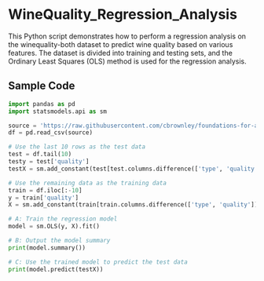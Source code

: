 # WineQuality_Regression_Analysis
This Python script demonstrates how to perform a regression analysis on the winequality-both dataset to predict wine quality based on various features. The dataset is divided into training and testing sets, and the Ordinary Least Squares (OLS) method is used for the regression analysis.

## Sample Code

```python
import pandas as pd
import statsmodels.api as sm

source = 'https://raw.githubusercontent.com/cbrownley/foundations-for-analytics-with-python/master/statistics/winequality-both.csv'
df = pd.read_csv(source)

# Use the last 10 rows as the test data
test = df.tail(10)
testy = test['quality']
testX = sm.add_constant(test[test.columns.difference(['type', 'quality'])])

# Use the remaining data as the training data
train = df.iloc[:-10]
y = train['quality']
X = sm.add_constant(train[train.columns.difference(['type', 'quality'])])

# A: Train the regression model
model = sm.OLS(y, X).fit()

# B: Output the model summary
print(model.summary())

# C: Use the trained model to predict the test data
print(model.predict(testX))
